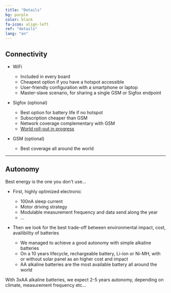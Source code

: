 ```yaml
---
title: "Details"
bg: purple
color: black
fa-icon: align-left
ref: "details"
lang: "en"
---
```



## Connectivity

- WiFi
  * Included in every board
  * Cheapest option if you have a hotspot accessible
  * User-friendly configuration with a smartphone or laptop
  * Master-slave scenario, for sharing a single GSM or Sigfox endpoint

- Sigfox (optional)
  * Best option for battery life if no hotspot
  * Subscription cheaper than GSM
  * Network coverage complementary with GSM
  * [World roll-out in progress](https://www.sigfox.com/en/coverage)

- GSM (optional)
  * Best coverage all around the world

-------------------------
  
## Autonomy

Best energy is the one you don't use...

- First, highly optimized electronic
  * 100nA sleep current
  * Motor driving strategy
  * Modulable measurement frequency and data send along the year
  * ...

- Then we look for the best trade-off between environmental impact, cost, availibility of batteries
  * We managed to achieve a good autonomy with simple alkaline batteries
  * On a 10 years lifecycle, rechargeable battery, Li-ion or Ni-MH, with or without solar panel as an higher cost and impact
  * AA alkaline batteries are the most available battery all around the world

With 3xAA alkaline batteries, we expect 2-5 years autonomy, depending on climate, measurement frequency etc...

